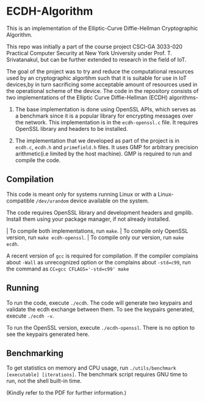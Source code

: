 # ECDH-Algorithm
This is an implementation of the Elliptic-Curve Diffie-Hellman Cryptographic Algorithm.

This repo was initially a part of the course project CSCI-GA 3033-020 Practical Computer Security at New York University under
Prof. T. Srivatanakul, but can be further extended to research in the field of IoT.

The goal of the project was to try and reduce the computational resources
used by an cryptographic algortihm such that it is suitable for use in IoT
devices,by in turn sacrificing some acceptable amount of resources used in the operational scheme of the device. The code in the repository consists of two implementations of the Elliptic Curve Diffie-Hellman (ECDH) algorithms- 

1) The base implementation is done using OpenSSL APIs, which serves as a
   benchmark since it is a popular library for encrypting messages over the
   network. This implementation is in the ``ecdh-openssl.c`` file. It requires
   OpenSSL library and headers to be installed.

2) The implementation that we developed as part of the project is in
   ``ecdh.c``, ``ecdh.h`` and ``primefield.h`` files. It uses GMP for arbitrary
   precision arithmetic(i.e limited by the host machine). GMP is required to run and compile the code.
   

## Compilation
This code is meant only for systems running Linux or with a Linux-compatible
``/dev/urandom`` device available on the system.

The code requires OpenSSL library and development headers and gmplib. Install
them using your package manager, if not already installed.

| To compile both implementations, run ``make``.
| To compile only OpenSSL version, run ``make ecdh-openssl``.
| To compile only our version, run ``make ecdh``.

A recent version of ``gcc`` is required for compilation. If the compiler
complains about ``-Wall`` as unrecognized option or the complains about
``-std=c99``, run the command as ``CC=gcc CFLAGS='-std=c99' make``


## Running
To run the code, execute ``./ecdh``. The code will generate two keypairs and validate
the ecdh exchange between them. To see the keypairs generated, execute ``./ecdh -v``.

To run the OpenSSL version, execute ``./ecdh-openssl``. There is no option to see the
keypairs generated here.


## Benchmarking
To get statistics on memory and CPU usage, run ``./utils/benchmark [executable] [iterations]``.
The benchmark script requires GNU time to run, not the shell built-in time.

(Kindly refer to the PDF for further information.)


